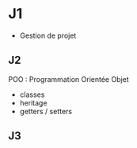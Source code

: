 # J1

- Gestion de projet

## J2

POO : Programmation Orientée Objet

- classes
- heritage
- getters / setters

## J3
